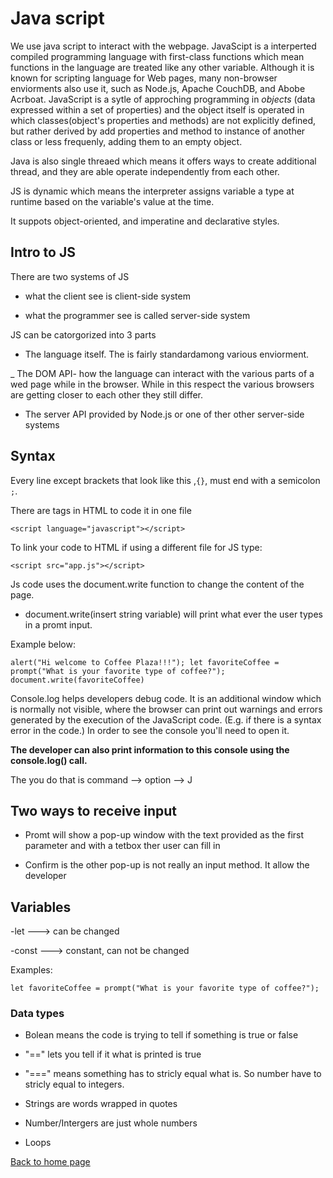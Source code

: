 # Java script

We use java script to interact with the webpage. JavaScipt is a interperted compiled programming language with first-class  functions which mean functions in the language are treated like any other variable. Although it is known for scripting language for Web pages, many non-browser enviorments also use it, such as Node.js, Apache CouchDB, and Abobe Acrboat. JavaScript is a sytle of approching programming in *objects* (data expressed within a set of properties) and the object itself is operated in which classes(object's properties and methods) are not explicitly defined, but rather derived by add properties and method to instance of another class or less frequenly, adding them to an empty object.

Java is also single threaed which means it offers ways to create additional thread, and they are able operate independently from each other.

JS is dynamic which means the interpreter assigns variable a type at runtime based on the variable's value at the time.

It suppots object-oriented, and imperatine and declarative styles.

## Intro to JS

There are two systems of JS

- what the client see is client-side system

- what the programmer see is called server-side system

JS can be catorgorized into 3 parts

- The language itself. The is fairly standardamong various enviorment.

_ The DOM API- how the language can interact with the various parts of a wed page while in the browser. While in this respect the various browsers are getting closer to each other they still differ. 

- The server API provided by Node.js or one of ther other server-side systems

## Syntax

Every line except  brackets that look like this ,`{}`, must end with a semicolon `;`.

There are tags in HTML to code it in one file

`<script language="javascript"></script>`
 
 To link your code to HTML if using a different file for JS type:

 `<script src="app.js"></script>`


Js code uses the document.write function to change the content of the page.

- document.write(insert string variable) will print what ever the user types in a promt input.

Example below:

`alert("Hi welcome to Coffee Plaza!!!");
let favoriteCoffee = prompt("What is your favorite type of coffee?");
document.write(favoriteCoffee)`

Console.log helps developers debug code. It is an additional window which is normally not visible, where the browser can print out warnings and errors generated by the execution of the JavaScript code. (E.g. if there is a syntax error in the code.) In order to see the console you'll need to open it.

**The developer can also print information to this console using the console.log() call.**



The you do that is command --> option --> J

## Two ways to receive input

- Promt will show a pop-up window with the text provided as the first parameter and with a tetbox ther user can fill in

- Confirm is the other pop-up is not really an input method. It allow the developer


## Variables

 -let ---> can be changed

 -const ---> constant, can not be changed

Examples:

`let favoriteCoffee = prompt("What is your favorite type of coffee?");`


### Data types

- Bolean means the code is trying to tell if something is true or false

- "==" lets you tell if it what is printed is true
- "===" means something has to stricly equal what is. So number have to stricly equal to integers.
  
- Strings are words wrapped in quotes

- Number/Intergers are just whole numbers

- Loops

[Back to home page](../README.md)